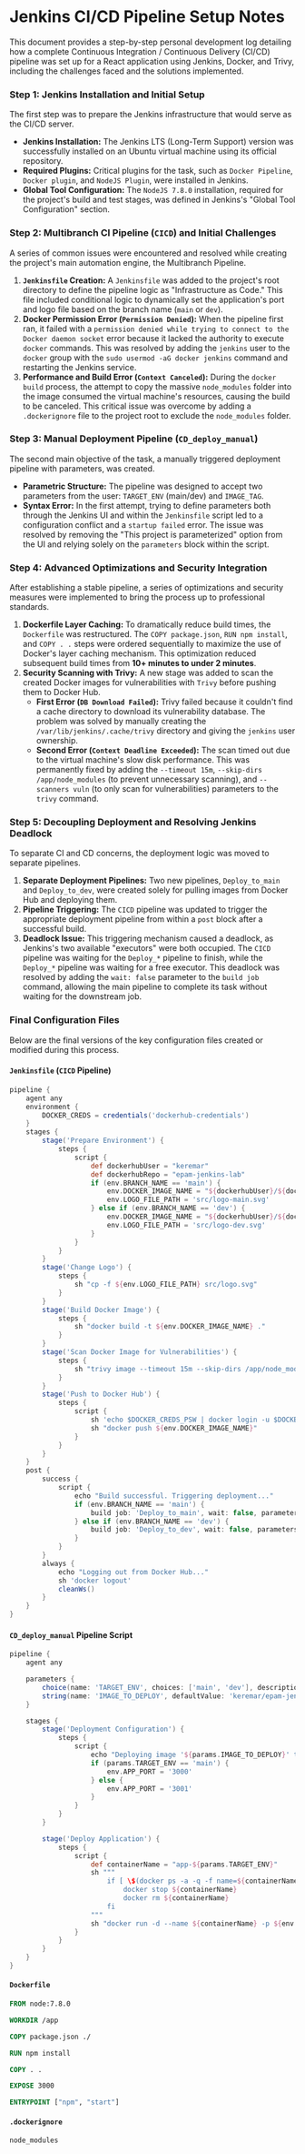 # Jenkins CI/CD Pipeline Setup Notes

This document provides a step-by-step personal development log detailing how a complete Continuous Integration / Continuous Delivery (CI/CD) pipeline was set up for a React application using Jenkins, Docker, and Trivy, including the challenges faced and the solutions implemented.

### Step 1: Jenkins Installation and Initial Setup

The first step was to prepare the Jenkins infrastructure that would serve as the CI/CD server.
- **Jenkins Installation:** The Jenkins LTS (Long-Term Support) version was successfully installed on an Ubuntu virtual machine using its official repository.
- **Required Plugins:** Critical plugins for the task, such as `Docker Pipeline`, `Docker plugin`, and `NodeJS Plugin`, were installed in Jenkins.
- **Global Tool Configuration:** The `NodeJS 7.8.0` installation, required for the project's build and test stages, was defined in Jenkins's "Global Tool Configuration" section.

### Step 2: Multibranch CI Pipeline (`CICD`) and Initial Challenges

A series of common issues were encountered and resolved while creating the project's main automation engine, the Multibranch Pipeline.

1.  **`Jenkinsfile` Creation:** A `Jenkinsfile` was added to the project's root directory to define the pipeline logic as "Infrastructure as Code." This file included conditional logic to dynamically set the application's port and logo file based on the branch name (`main` or `dev`).
2.  **Docker Permission Error (`Permission Denied`):** When the pipeline first ran, it failed with a `permission denied while trying to connect to the Docker daemon socket` error because it lacked the authority to execute `docker` commands. This was resolved by adding the `jenkins` user to the `docker` group with the `sudo usermod -aG docker jenkins` command and restarting the Jenkins service.
3.  **Performance and Build Error (`Context Canceled`):** During the `docker build` process, the attempt to copy the massive `node_modules` folder into the image consumed the virtual machine's resources, causing the build to be canceled. This critical issue was overcome by adding a `.dockerignore` file to the project root to exclude the `node_modules` folder.

### Step 3: Manual Deployment Pipeline (`CD_deploy_manual`)

The second main objective of the task, a manually triggered deployment pipeline with parameters, was created.
- **Parametric Structure:** The pipeline was designed to accept two parameters from the user: `TARGET_ENV` (main/dev) and `IMAGE_TAG`.
- **Syntax Error:** In the first attempt, trying to define parameters both through the Jenkins UI and within the `Jenkinsfile` script led to a configuration conflict and a `startup failed` error. The issue was resolved by removing the "This project is parameterized" option from the UI and relying solely on the `parameters` block within the script.

### Step 4: Advanced Optimizations and Security Integration

After establishing a stable pipeline, a series of optimizations and security measures were implemented to bring the process up to professional standards.

1.  **Dockerfile Layer Caching:** To dramatically reduce build times, the `Dockerfile` was restructured. The `COPY package.json`, `RUN npm install`, and `COPY . .` steps were ordered sequentially to maximize the use of Docker's layer caching mechanism. This optimization reduced subsequent build times from **10+ minutes to under 2 minutes**.
2.  **Security Scanning with Trivy:** A new stage was added to scan the created Docker images for vulnerabilities with `Trivy` before pushing them to Docker Hub.
    - **First Error (`DB Download Failed`):** Trivy failed because it couldn't find a cache directory to download its vulnerability database. The problem was solved by manually creating the `/var/lib/jenkins/.cache/trivy` directory and giving the `jenkins` user ownership.
    - **Second Error (`Context Deadline Exceeded`):** The scan timed out due to the virtual machine's slow disk performance. This was permanently fixed by adding the `--timeout 15m`, `--skip-dirs /app/node_modules` (to prevent unnecessary scanning), and `--scanners vuln` (to only scan for vulnerabilities) parameters to the `trivy` command.

### Step 5: Decoupling Deployment and Resolving Jenkins Deadlock

To separate CI and CD concerns, the deployment logic was moved to separate pipelines.
1.  **Separate Deployment Pipelines:** Two new pipelines, `Deploy_to_main` and `Deploy_to_dev`, were created solely for pulling images from Docker Hub and deploying them.
2.  **Pipeline Triggering:** The `CICD` pipeline was updated to trigger the appropriate deployment pipeline from within a `post` block after a successful build.
3.  **Deadlock Issue:** This triggering mechanism caused a deadlock, as Jenkins's two available "executors" were both occupied. The `CICD` pipeline was waiting for the `Deploy_*` pipeline to finish, while the `Deploy_*` pipeline was waiting for a free executor. This deadlock was resolved by adding the `wait: false` parameter to the `build job` command, allowing the main pipeline to complete its task without waiting for the downstream job.

### Final Configuration Files

Below are the final versions of the key configuration files created or modified during this process.

#### `Jenkinsfile` (`CICD` Pipeline)
```groovy
pipeline {
    agent any
    environment {
        DOCKER_CREDS = credentials('dockerhub-credentials') 
    }
    stages {
        stage('Prepare Environment') {
            steps {
                script {
                    def dockerhubUser = "keremar" 
                    def dockerhubRepo = "epam-jenkins-lab"
                    if (env.BRANCH_NAME == 'main') {
                        env.DOCKER_IMAGE_NAME = "${dockerhubUser}/${dockerhubRepo}:main-v1.0"
                        env.LOGO_FILE_PATH = 'src/logo-main.svg'
                    } else if (env.BRANCH_NAME == 'dev') {
                        env.DOCKER_IMAGE_NAME = "${dockerhubUser}/${dockerhubRepo}:dev-v1.0"
                        env.LOGO_FILE_PATH = 'src/logo-dev.svg'
                    }
                }
            }
        }
        stage('Change Logo') {
            steps {
                sh "cp -f ${env.LOGO_FILE_PATH} src/logo.svg"
            }
        }
        stage('Build Docker Image') {
            steps {
                sh "docker build -t ${env.DOCKER_IMAGE_NAME} ."
            }
        }
        stage('Scan Docker Image for Vulnerabilities') {
            steps {
                sh "trivy image --timeout 15m --skip-dirs /app/node_modules --scanners vuln --exit-code 0 --severity HIGH,CRITICAL ${env.DOCKER_IMAGE_NAME}"
            }
        }
        stage('Push to Docker Hub') {
            steps {
                script {
                    sh 'echo $DOCKER_CREDS_PSW | docker login -u $DOCKER_CREDS_USR --password-stdin'
                    sh "docker push ${env.DOCKER_IMAGE_NAME}"
                }
            }
        }
    }
    post {
        success {
            script {
                echo "Build successful. Triggering deployment..."
                if (env.BRANCH_NAME == 'main') {
                    build job: 'Deploy_to_main', wait: false, parameters: [string(name: 'IMAGE_TO_DEPLOY', value: env.DOCKER_IMAGE_NAME)]
                } else if (env.BRANCH_NAME == 'dev') {
                    build job: 'Deploy_to_dev', wait: false, parameters: [string(name: 'IMAGE_TO_DEPLOY', value: env.DOCKER_IMAGE_NAME)]
                }
            }
        }
        always {
            echo "Logging out from Docker Hub..."
            sh 'docker logout'
            cleanWs()
        }
    }
}
```

#### `CD_deploy_manual` Pipeline Script
```groovy
pipeline {
    agent any

    parameters {
        choice(name: 'TARGET_ENV', choices: ['main', 'dev'], description: 'Select the environment to deploy (main or dev).')
        string(name: 'IMAGE_TO_DEPLOY', defaultValue: 'keremar/epam-jenkins-lab:main-v1.0', description: 'Enter the full Docker image tag to deploy.')
    }

    stages {
        stage('Deployment Configuration') {
            steps {
                script {
                    echo "Deploying image '${params.IMAGE_TO_DEPLOY}' to '${params.TARGET_ENV}' environment."
                    if (params.TARGET_ENV == 'main') {
                        env.APP_PORT = '3000'
                    } else {
                        env.APP_PORT = '3001'
                    }
                }
            }
        }

        stage('Deploy Application') {
            steps {
                script {
                    def containerName = "app-${params.TARGET_ENV}"
                    sh """
                        if [ \$(docker ps -a -q -f name=${containerName}) ]; then
                            docker stop ${containerName}
                            docker rm ${containerName}
                        fi
                    """
                    sh "docker run -d --name ${containerName} -p ${env.APP_PORT}:3000 ${params.IMAGE_TO_DEPLOY}"
                }
            }
        }
    }
}
```

#### `Dockerfile`
```dockerfile
FROM node:7.8.0

WORKDIR /app

COPY package.json ./

RUN npm install

COPY . .

EXPOSE 3000

ENTRYPOINT ["npm", "start"]
```

#### `.dockerignore`
```
node_modules
```
